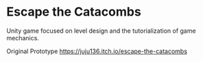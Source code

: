 # Escape the Catacombs
Unity game focused on level design and the tutorialization of game mechanics.

Original Prototype
https://juju136.itch.io/escape-the-catacombs
